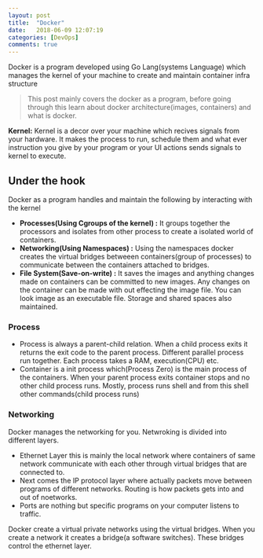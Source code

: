 ```yaml
---
layout: post
title:  "Docker"
date:   2018-06-09 12:07:19
categories: [DevOps]
comments: true
---
```


Docker is a program developed using Go Lang(systems Language) which manages the kernel of your machine to create and maintain container infra structure

> This post mainly covers the docker as a program, before going through this learn about docker architecture(images, containers) and what is docker.

<!--more-->

**Kernel:** Kernel is a decor over your machine which recives signals from your hardware. It makes the process to run, schedule them and what ever instruction you give by your program or your UI actions sends signals to kernel to execute.

## Under the hook

Docker as a program handles and maintain the following by interacting with the kernel

- **Processes(Using Cgroups of the kernel) :** It groups together the processors and isolates from other process to create a isolated world of containers.
- **Networking(Using Namespaces) :** Using the namespaces docker creates the virtual bridges betweeen containers(group of processes) to communicate between the containers attached to bridges.
- **File System(Save-on-write) :** It saves the images and anything changes made on containers can be committed to new images. Any changes on the container can be made with out effecting the image file. You can look image as an executable file. Storage and shared spaces also maintained.

### Process

- Process is always a parent-child relation. When a child process exits it returns the exit code to the parent process. Different parallel process run together. Each process takes a RAM, execution(CPU) etc.
- Container is a init process which(Process Zero) is the main process of the containers. When your parent process exits container stops and no other child process runs. Mostly, process runs shell and from this shell other commands(child process runs)

### Networking

Docker manages the networking for you. Netwroking is divided into different layers.

- Ethernet Layer this is mainly the local network where containers of same network communicate with each other through virtual bridges that are connected to.
- Next comes the IP protocol layer where actually packets move between programs of different networks. Routing is how packets gets into and out of noetworks.
- Ports are nothing but specific programs on your computer listens to traffic.

Docker create a virtual private networks using the virtual bridges. When you create a network it creates a bridge(a software switches). These bridges control the ethernet layer.